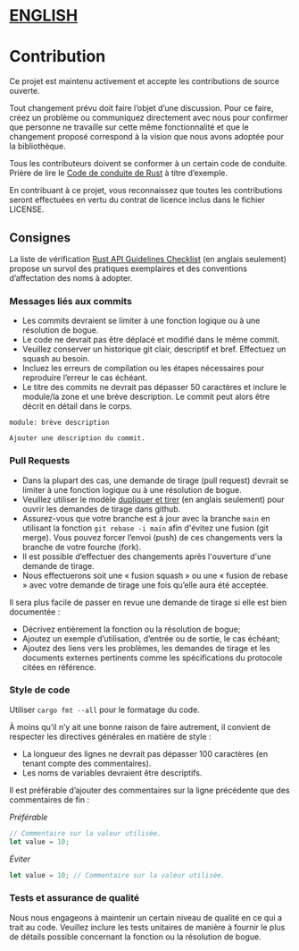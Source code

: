 # [ENGLISH](CONTRIBUTING.md)

# Contribution

Ce projet est maintenu activement et accepte les contributions de source ouverte.

Tout changement prévu doit faire l’objet d’une discussion. Pour ce faire, créez un problème ou
communiquez directement avec nous pour confirmer que personne ne travaille sur cette même fonctionnalité
et que le changement proposé correspond à la vision que nous avons adoptée pour la bibliothèque.

Tous les contributeurs doivent se conformer à un certain code de conduite. Prière de lire le [Code
de conduite de Rust](https://www.rust-lang.org/fr/policies/code-of-conduct) à titre d’exemple.

En contribuant à ce projet, vous reconnaissez que toutes les contributions seront effectuées en
vertu du contrat de licence inclus dans le fichier LICENSE.

## Consignes

La liste de vérification [Rust API Guidelines
Checklist](https://rust-lang.github.io/api-guidelines/checklist.html) (en anglais seulement) propose
un survol des pratiques exemplaires et des conventions d’affectation des noms à adopter.

### Messages liés aux commits

- Les commits devraient se limiter à une fonction logique ou à une résolution de bogue.
- Le code ne devrait pas être déplacé et modifié dans le même commit.
- Veuillez conserver un historique git clair, descriptif et bref. Effectuez un squash au besoin.
- Incluez les erreurs de compilation ou les étapes nécessaires pour reproduire l’erreur le cas
  échéant.
- Le titre des commits ne devrait pas dépasser 50 caractères et inclure le module/la zone et une
  brève description. Le commit peut alors être décrit en détail dans le corps.

``` 
module: brève description

Ajouter une description du commit.  
```

### Pull Requests

- Dans la plupart des cas, une demande de tirage (pull request) devrait se limiter à une fonction
  logique ou à une résolution de bogue.
- Veuillez utiliser le modèle [dupliquer et
  tirer](https://docs.github.com/en/free-pro-team@latest/github/collaborating-with-issues-and-pull-requests/about-collaborative-development-models)
(en anglais seulement) pour ouvrir les demandes de tirage dans github.
- Assurez-vous que votre branche est à jour avec la branche `main` en utilisant la fonction `git
  rebase -i main` afin d'évitez une fusion (git merge). Vous pouvez forcer l’envoi (push) de ces
changements vers la branche de votre fourche (fork).
- Il est possible d’effectuer des changements après l'ouverture d'une demande de tirage.
- Nous effectuerons soit une « fusion squash » ou une « fusion de rebase » avec votre demande de
  tirage une fois qu’elle aura été acceptée.

Il sera plus facile de passer en revue une demande de tirage si elle est bien documentée :

- Décrivez entièrement la fonction ou la résolution de bogue;
- Ajoutez un exemple d’utilisation, d’entrée ou de sortie, le cas échéant;
- Ajoutez des liens vers les problèmes, les demandes de tirage et les documents externes pertinents
  comme les spécifications du protocole citées en référence.

### Style de code

Utiliser `cargo fmt --all` pour le formatage du code.

À moins qu’il n’y ait une bonne raison de faire autrement, il convient de respecter les directives
générales en matière de style :

- La longueur des lignes ne devrait pas dépasser 100 caractères (en tenant compte des commentaires).
- Les noms de variables devraient être descriptifs.

Il est préférable d’ajouter des commentaires sur la ligne précédente que des commentaires de fin :

_Préférable_
```rust
// Commentaire sur la valeur utilisée.
let value = 10;
```

_Éviter_
```rust
let value = 10; // Commentaire sur la valeur utilisée.
```

### Tests et assurance de qualité

Nous nous engageons à maintenir un certain niveau de qualité en ce qui a trait au code. Veuillez
inclure les tests unitaires de manière à fournir le plus de détails possible concernant la fonction
ou la résolution de bogue.
